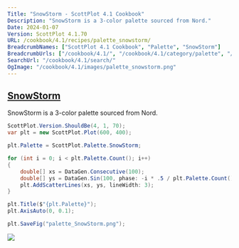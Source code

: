 ```yaml
---
Title: "SnowStorm - ScottPlot 4.1 Cookbook"
Description: "SnowStorm is a 3-color palette sourced from Nord."
Date: 2024-01-07
Version: ScottPlot 4.1.70
URL: /cookbook/4.1/recipes/palette_snowstorm/
BreadcrumbNames: ["ScottPlot 4.1 Cookbook", "Palette", "SnowStorm"]
BreadcrumbUrls: ["/cookbook/4.1/", "/cookbook/4.1/category/palette", "/cookbook/4.1/recipes/palette_snowstorm/"]
SearchUrl: "/cookbook/4.1/search/"
OgImage: "/cookbook/4.1/images/palette_snowstorm.png"
---
```


<h2><a id='snowstorm' href='/cookbook/4.1/recipes/palette_snowstorm/'>SnowStorm</a></h2>

SnowStorm is a 3-color palette sourced from Nord.

```cs
ScottPlot.Version.ShouldBe(4, 1, 70);
var plt = new ScottPlot.Plot(600, 400);

plt.Palette = ScottPlot.Palette.SnowStorm;

for (int i = 0; i < plt.Palette.Count(); i++)
{
    double[] xs = DataGen.Consecutive(100);
    double[] ys = DataGen.Sin(100, phase: -i * .5 / plt.Palette.Count());
    plt.AddScatterLines(xs, ys, lineWidth: 3);
}

plt.Title($"{plt.Palette}");
plt.AxisAuto(0, 0.1);

plt.SaveFig("palette_SnowStorm.png");
```

<img src='../../images/palette_snowstorm.png' class='d-block mx-auto my-5' />


